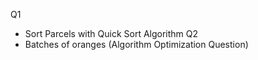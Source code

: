 Q1
- Sort Parcels with Quick Sort Algorithm
Q2
- Batches of oranges (Algorithm Optimization Question)
